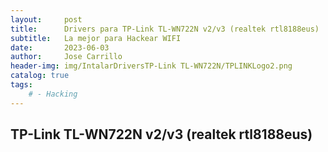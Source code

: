 ```yaml
---
layout:     post
title:      Drivers para TP-Link TL-WN722N v2/v3 (realtek rtl8188eus)
subtitle:   La mejor para Hackear WIFI
date:       2023-06-03
author:     Jose Carrillo
header-img: img/IntalarDriversTP-Link TL-WN722N/TPLINKLogo2.png
catalog: true
tags:
    # - Hacking
---
```


## TP-Link TL-WN722N v2/v3 (realtek rtl8188eus)